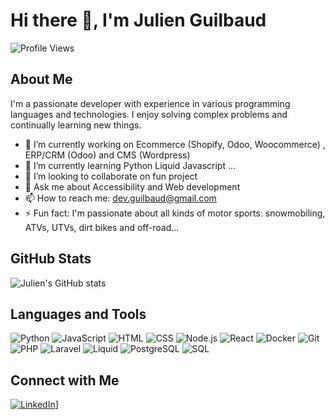 # Hi there 👋, I'm Julien Guilbaud

![Profile Views](https://komarev.com/ghpvc/?username=JulienGuilbaud)

## About Me

I'm a passionate developer with experience in various programming languages and technologies. I enjoy solving complex problems and continually learning new things.

- 🔭 I’m currently working on Ecommerce (Shopify, Odoo, Woocommerce) , ERP/CRM (Odoo) and CMS (Wordpress)
- 🌱 I’m currently learning Python Liquid Javascript ... 
- 👯 I’m looking to collaborate on fun project
- 💬 Ask me about Accessibility and Web development
- 📫 How to reach me: [dev.guilbaud@gmail.com](mailto:dev.guilbaud@gmail.com)
- ⚡ Fun fact: I'm passionate about all kinds of motor sports: snowmobiling, ATVs, UTVs, dirt bikes and off-road...

## GitHub Stats

![Julien's GitHub stats](https://github-readme-stats.vercel.app/api?username=JulienGuilbaud&show_icons=true&theme=radical)

## Languages and Tools

![Python](https://img.shields.io/badge/Python-3776AB?style=for-the-badge&logo=python&logoColor=white)
![JavaScript](https://img.shields.io/badge/JavaScript-F7DF1E?style=for-the-badge&logo=javascript&logoColor=black)
![HTML](https://img.shields.io/badge/HTML5-E34F26?style=for-the-badge&logo=html5&logoColor=white)
![CSS](https://img.shields.io/badge/CSS3-1572B6?style=for-the-badge&logo=css3&logoColor=white)
![Node.js](https://img.shields.io/badge/Node.js-339933?style=for-the-badge&logo=nodedotjs&logoColor=white)
![React](https://img.shields.io/badge/React-61DAFB?style=for-the-badge&logo=react&logoColor=black)
![Docker](https://img.shields.io/badge/Docker-2496ED?style=for-the-badge&logo=docker&logoColor=white)
![Git](https://img.shields.io/badge/Git-F05032?style=for-the-badge&logo=git&logoColor=white)
![PHP](https://img.shields.io/badge/PHP-777BB4?style=for-the-badge&logo=php&logoColor=white)
![Laravel](https://img.shields.io/badge/Laravel-FF2D20?style=for-the-badge&logo=laravel&logoColor=white)
![Liquid](https://img.shields.io/badge/Liquid-FA8D00?style=for-the-badge&logo=liquid&logoColor=white)
![PostgreSQL](https://img.shields.io/badge/PostgreSQL-336791?style=for-the-badge&logo=postgresql&logoColor=white)
![SQL](https://img.shields.io/badge/SQL-4479A1?style=for-the-badge&logo=sql&logoColor=white)

## Connect with Me

[![LinkedIn](https://img.shields.io/badge/LinkedIn-0077B5?style=for-the-badge&logo=linkedin&logoColor=white)](www.linkedin.com/in/julien-guilbaud-b1059222a)]

